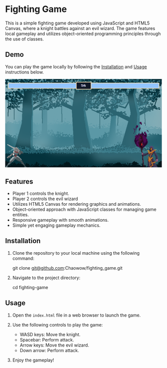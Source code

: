 # Fighting Game

This is a simple fighting game developed using JavaScript and HTML5 Canvas, where a knight battles against an evil wizard. The game features local gameplay and utilizes object-oriented programming principles through the use of classes.

## Demo

You can play the game locally by following the [Installation](#installation) and [Usage](#usage) instructions below.

![Gameplay Screenshot](https://github.com/Chaowow/fighting_game/blob/main/Screenshot%202024-04-05%20015917.png?raw=true)


## Features

- Player 1 controls the knight.
- Player 2 controls the evil wizard
- Utilizes HTML5 Canvas for rendering graphics and animations.
- Object-oriented approach with JavaScript classes for managing game entities.
- Responsive gameplay with smooth animations.
- Simple yet engaging gameplay mechanics.

## Installation

1. Clone the repository to your local machine using the following command:
   
   git clone git@github.com:Chaowow/fighting_game.git
   

3. Navigate to the project directory:

   cd fighting-game

## Usage

1. Open the `index.html` file in a web browser to launch the game.

2. Use the following controls to play the game:
   - WASD keys: Move the knight.
   - Spacebar: Perform attack.
   - Arrow keys: Move the evil wizard.
   - Down arrow: Perform attack.

3. Enjoy the gameplay!
